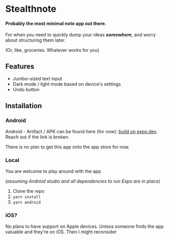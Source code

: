 # Stealthnote 
#### Probably the most minimal note app out there.

For when you need to quickly dump your ideas _**somewhere**_, and worry about structuring them later.

(Or, like, groceries. Whatever works for you)

## Features

- Jumbo-sized text input
- Dark mode / light mode based on device's settings
- Undo button

## Installation

### Android

Android - Artifact / APK can be found here (for now): [build on expo.dev](https://expo.dev/accounts/unce/projects/stealthnote/builds/795a4bb0-c48d-47d2-963b-971c4f096cc0). Reach out if the link is broken.

There is no plan to get this app onto the app store for now.

### Local

You are welcome to play around with the app

_(assuming Android studio and all dependencies to run Expo are in place)_
1. Clone the repo
2. `yarn install`
3. `yarn android`

### iOS?

No plans to have support on Apple devices. Unless someone finds the app valuable and they're on iOS. Then I might reconsider
